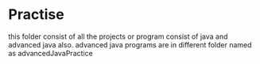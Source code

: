# Practise 
this folder consist of all the projects or program consist of java and advanced java also.
advanced java programs are in different folder named as advancedJavaPractice
